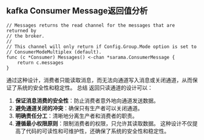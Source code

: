 ## kafka Consumer Message返回值分析
```golang
// Messages returns the read channel for the messages that are returned by
// the broker.
//
// This channel will only return if Config.Group.Mode option is set to
// ConsumerModeMultiplex (default).
func (c *Consumer) Messages() <-chan *sarama.ConsumerMessage {
    return c.messages
}

```

通过这种设计，消费者只能读取消息，而无法向通道写入消息或关闭通道，从而保证了系统的安全性和稳定性。
总结
返回只读通道的设计可以：

1. **保证消息消费的安全性**：防止消费者意外地向通道发送数据。
2. **避免通道关闭的冲突**：确保只有生产者可以关闭通道。
3. **明确责任分工**：清晰地分离生产者和消费者的职责。
4. **遵循最小权限原则**：限制消费者的权限，只允许其读取数据。
这种设计不仅提高了代码的可读性和可维护性，还确保了系统的安全性和稳定性。
